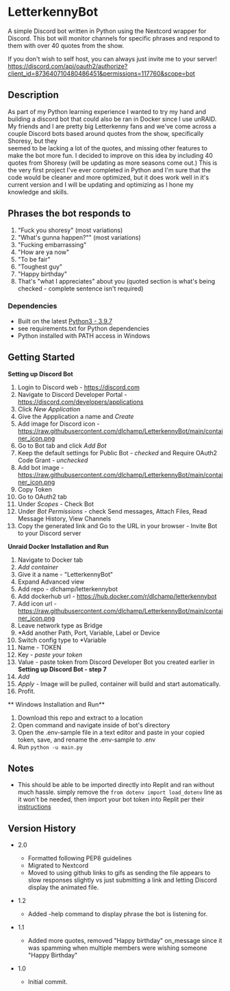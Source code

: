 # LetterkennyBot

A simple Discord bot written in Python using the Nextcord wrapper for Discord.  This bot will monitor channels for specific phrases and respond to them with over 40 quotes from the show.

If you don't wish to self host, you can always just invite me to your server!  
https://discord.com/api/oauth2/authorize?client_id=873640710480486451&permissions=117760&scope=bot

## Description

As part of my Python learning experience I wanted to try my hand and building a discord bot that could also be ran in Docker since I use unRAID.
My friends and I are pretty big Letterkenny fans and we've come across a couple Discord bots based around quotes from the show, specifically Shoresy, but they   
seemed to be lacking a lot of the quotes, and missing other features to make the bot more fun.  I decided to improve on this idea by including 40 quotes from Shoresy (will be updating as more seasons come out.)
This is the very first project I've ever completed in Python and I'm sure that the code would be cleaner and more optimized, but it does work well in it's current version and I will be updating and optimizing
as I hone my knowledge and skills.



## Phrases the bot responds to
1. "Fuck you shoresy" (most variations)
2. "What's gunna happen?"" (most variations)
3. "Fucking embarrassing"
4. "How are ya now"
5. "To be fair"
6. "Toughest guy"
7. "Happy birthday"
8. That's "what I appreciates" about you (quoted section is what's being checked - complete sentence isn't required)


### Dependencies

* Built on the latest [Python3 - 3.9.7](https://www.python.org/downloads/)
* see requirements.txt for Python dependencies
* Python installed with PATH access in Windows

## Getting Started

**Setting up Discord Bot**
1. Login to Discord web - https://discord.com
2. Navigate to Discord Developer Portal - https://discord.com/developers/applications
3. Click *New Application*
4. Give the Appplication a name and *Create*
5. Add image for Discord icon - https://raw.githubusercontent.com/dlchamp/LetterkennyBot/main/container_icon.png
6. Go to Bot tab and click *Add Bot*
7. Keep the default settings for Public Bot - *checked* and Require OAuth2 Code Grant - *unchecked*
8. Add bot image - https://raw.githubusercontent.com/dlchamp/LetterkennyBot/main/container_icon.png
9. Copy Token
10. Go to OAuth2 tab
11. Under *Scopes* - Check Bot
12. Under *Bot Permissions* - check Send messages, Attach Files, Read Message History, View Channels
13. Copy the generated link and Go to the URL in your browser - Invite Bot to your Discord server


**Unraid Docker Installation and Run**
1. Navigate to Docker tab
2. *Add container*
3. Give it a name - "LetterkennyBot"
4. Expand Advanced view
5. Add repo - dlchamp/letterkennybot
6. Add dockerhub url - https://hub.docker.com/r/dlchamp/letterkennybot
7. Add icon url - https://raw.githubusercontent.com/dlchamp/LetterkennyBot/main/container_icon.png
8. Leave network type as Bridge
9. *Add another Path, Port, Variable, Label or Device
10. Switch config type to *Variable
11. Name - TOKEN
12. Key - *paste your token*
13. Value - paste token from Discord Developer Bot you created earlier in **Setting up Discord Bot - step 7**
14. *Add*
15. *Apply* - Image will be pulled, container will build and start automatically.
16. Profit.

** Windows Installation and Run**
1. Download this repo and extract to a location
2. Open command and navigate inside of bot's directory
3. Open the .env-sample file in a text editor and paste in your copied token, save, and rename the .env-sample to .env
4. Run `python -u main.py`

## Notes
- This should be able to be imported directly into Replit and ran without much hassle.  simply remove the `from dotenv import load_dotenv` line as it won't be needed,
then import your bot token into Replit per their [instructions](https://docs.replit.com/archive/secret-keys)


## Version History

* 2.0
    * Formatted following PEP8 guidelines
    * Migrated to Nextcord
    * Moved to using github links to gifs as sending the file appears to slow responses slightly vs just submitting a link and letting Discord display the animated file.

* 1.2
    * Added -help command to display phrase the bot is listening for.

* 1.1
    * Added more quotes, removed "Happy birthday" on_message since it was spamming when multiple members were wishing someone "Happy Birthday"

* 1.0
    * Initial commit.
